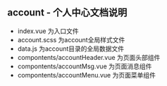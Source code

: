 ## account - 个人中心文档说明
+ index.vue 为入口文件
+ account.scss 为account全局样式文件
+ data.js 为account目录的全局数据文件
+ compontents/accountHeader.vue 为页面头部组件
+ compontents/accountMsg.vue 为页面消息组件
+ compontents/accountMenu.vue 为页面菜单组件